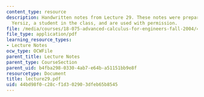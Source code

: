 ```yaml
---
content_type: resource
description: Handwritten notes from Lecture 29. These notes were prepared by Melike
  Yersiz, a student in the class, and are used with permission.
file: /media/courses/18-075-advanced-calculus-for-engineers-fall-2004/44bd98f0c28cf1d302903dfeb65b8545_lecture29.pdf
file_type: application/pdf
learning_resource_types:
- Lecture Notes
ocw_type: OCWFile
parent_title: Lecture Notes
parent_type: CourseSection
parent_uid: b4fba298-0330-4ab7-e64b-a51151bb9e8f
resourcetype: Document
title: lecture29.pdf
uid: 44bd98f0-c28c-f1d3-0290-3dfeb65b8545
---
```

